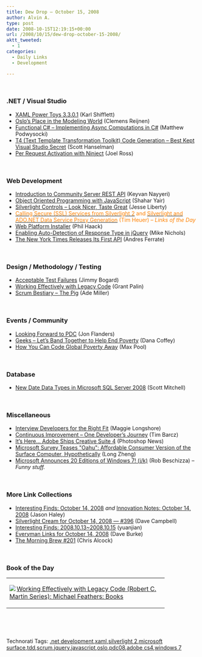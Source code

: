 ```yaml
---
title: Dew Drop – October 15, 2008
author: Alvin A.
type: post
date: 2008-10-15T12:19:15+00:00
url: /2008/10/15/dew-drop-october-15-2008/
aktt_tweeted:
  - 1
categories:
  - Daily Links
  - Development

---
```

&#160;

### .NET / Visual Studio

  * <a target="_blank" href="http://karlshifflett.wordpress.com/2008/10/14/xaml-power-toys-3301/">XAML Power Toys 3.3.0.1</a> (Karl Shifflett)
  * <a target="_blank" href="http://clemensreijnen.nl/post/2008/10/Oslorsquo%3bs-place-in-the-modeling-worldhellip%3b.aspx">Oslo&#8217;s Place in the Modeling World</a> (Clemens Reijnen)
  * <a target="_blank" href="http://weblogs.asp.net/podwysocki/archive/2008/10/15/functional-c-implementing-async-computations-in-c.aspx">Functional C# &#8211; Implementing Async Computations in C#</a> (Matthew Podwysocki)
  * <a target="_blank" href="http://www.hanselman.com/blog/T4TextTemplateTransformationToolkitCodeGenerationBestKeptVisualStudioSecret.aspx">T4 (Text Template Transformation Toolkit) Code Generation &#8211; Best Kept Visual Studio Secret</a> (Scott Hanselman)
  * <a target="_blank" href="http://www.rosscode.com/blog/index.php?title=per_request_activation_with_ninject&more=1&c=1&tb=1&pb=1">Per Request Activation with Ninject</a> (Joel Ross)

&#160;

### Web Development

  * <a target="_blank" href="http://nayyeri.net/blog/introduction-to-community-server-rest-api/">Introduction to Community Server REST API</a> (Keyvan Nayyeri)
  * <a target="_blank" href="http://www.dev102.com/2008/10/14/object-oriented-programming-with-javascript/">Object Oriented Programming with JavaScript</a> (Shahar Yair)
  * <a target="_blank" href="http://silverlight.net/blogs/jesseliberty/archive/2008/10/14/silverlight-controls-look-nicer-taste-great.aspx">Silverlight Controls &#8211; Look Nicer, Taste Great</a> (Jesse Liberty)
  * <a target="_blank" href="http://timheuer.com/blog/archive/2008/10/14/calling-secure-services-with-silverlight-2-ssl-https.aspx"><font color="#ff8000">Calling Secure (SSL) Services from Silverlight 2</font></a> <font color="#ff8000">and </font><a target="_blank" href="http://timheuer.com/blog/archive/2008/10/14/use-add-service-reference-with-astoria-for-silverlight.aspx"><font color="#ff8000">Silverlight and ADO.NET Data Service Proxy Generation</font></a> <font color="#ff8000">(Tim Heuer)<em> – Links of the Day</em></font>
  * <a target="_blank" href="http://haacked.com/archive/2008/10/14/web-platform-installer.aspx">Web Platform Installer</a> (Phil Haack)
  * <a target="_blank" href="http://devlicio.us/blogs/mike_nichols/archive/2008/10/14/enabling-auto-detection-of-response-type-in-jquery.aspx">Enabling Auto-Detection of Response Type in jQuery</a> (Mike Nichols)
  * <a target="_blank" href="http://blog.programmableweb.com/2008/10/15/the-new-york-times-releases-its-first-api/">The New York Times Releases Its First API</a> (Andres Ferrate)

&#160;

### Design / Methodology / Testing

  * <a target="_blank" href="http://www.lostechies.com/blogs/jimmy_bogard/archive/2008/10/14/acceptable-test-failures.aspx">Acceptable Test Failures</a> (Jimmy Bogard)
  * <a target="_blank" href="http://grantpalin.com/2008/10/14/working-effectively-with-legacy-code/">Working Effectively with Legacy Code</a> (Grant Palin)
  * <a target="_blank" href="http://www.ademiller.com/blogs/tech/2008/10/scrum-bestiary-the-pig/?&owa_from=feed&owa_sid=">Scrum Bestiary &#8211; The Pig</a> (Ade Miller)

&#160;

### Events / Community

  * <a target="_blank" href="http://www.masteringbiztalk.com/blogs/jon/PermaLink,guid,0e065d14-32d4-48da-b2a2-f265affb43ef.aspx">Looking Forward to PDC</a> (Jon Flanders)
  * <a target="_blank" href="http://crazeegeekchick.com/blog/geeks-let-s-band-together-to-help-end-poverty/">Geeks &#8211; Let&#8217;s Band Together to Help End Poverty</a> (Dana Coffey)
  * <a target="_blank" href="http://www.codesqueeze.com/how-you-can-code-global-poverty-away/">How You Can Code Global Poverty Away</a> (Max Pool)

&#160;

### Database

  * <a target="_blank" href="http://aspnet.4guysfromrolla.com/articles/101508-1.aspx">New Date Data Types in Microsoft SQL Server 2008</a> (Scott Mitchell)

&#160;

### Miscellaneous

  * <a target="_blank" href="http://maggieplusplus.com/2008/10/14/Interview+Developers+For+The+Right+Fit.aspx">Interview Developers for the Right Fit</a> (Maggie Longshore)
  * <a target="_blank" href="http://devlicio.us/blogs/tim_barcz/archive/2008/10/14/continuous-improvement-one-developers-journey.aspx">Continuous Improvement &#8211; One Developer&#8217;s Journey</a> (Tim Barcz)
  * <a target="_blank" href="http://photoshopnews.com/2008/10/14/its-hereadobe-ships-creative-suite-4/">It&#8217;s Here&#8230; Adobe Ships Creative Suite 4</a> (Photoshop News)
  * <a target="_blank" href="http://www.istartedsomething.com/20081014/microsoft-survey-teases-oahu-consumer-surface-computer/">Microsoft Survey Teases "Oahu": Affordable Consumer Version of the Surface Computer, Hypothetically</a> (Long Zheng)
  * <a target="_blank" href="http://gadgets.boingboing.net/2008/10/14/microsoft-announces-1.html">Microsoft Announces 20 Editions of Windows 7! (j/k)</a> (Rob Beschizza) _– Funny stuff._

&#160;

### More Link Collections

  * <a target="_blank" href="http://jasonhaley.com/blog/archive/2008/10/14/142368.aspx">Interesting Finds: October 14, 2008</a>&#160;_and_&#160;<a target="_blank" href="http://jasonhaley.com/blog/archive/2008/10/14/142374.aspx">Innovation Notes: October 14, 2008</a> (Jason Haley)
  * <a target="_blank" href="http://geekswithblogs.net/WynApseTechnicalMusings/archive/2008/10/14/125846.aspx">Silverlight Cream for October 14, 2008 &#8212; #396</a> (Dave Campbell)
  * <a target="_blank" href="http://weblogs.asp.net/yuanjian/archive/2008/10/14/interesting-finds-2008-10-13-2008-10-15.aspx">Interesting Finds: 2008.10.13~2008.10.15</a> (yuanjian)
  * <a target="_blank" href="http://dbvt.com/blog/post/Everyman-Links-for-October-14-2008.aspx">Everyman Links for October 14, 2008</a> (Dave Burke)
  * <a target="_blank" href="http://blog.cwa.me.uk/2008/10/15/the-morning-brew-201/">The Morning Brew #201</a> (Chris Alcock)

&#160;

### Book of the Day

<div style="padding-bottom: 0px; margin: 0px; padding-left: 0px; padding-right: 0px; display: inline; float: none; padding-top: 0px" id="scid:7dc1bd33-94bd-46fd-a20b-0131235bcd47:59c931b9-b3d2-4d4b-9474-c7c55cc58088" class="wlWriterEditableSmartContent">
  <table cellspacing="0" cellpadding="2" width="400" border="0" unselectable="on">
    <tr>
      <td valign="top" width="400">
        <p>
          <a title="Working Effectively with Legacy Code (Robert C. Martin Series): Michael Feathers: Books" href="http://www.amazon.com/exec/obidos/ASIN/0131177052/alvinashcraft-20"><img data-recalc-dims="1" decoding="async" src="https://i0.wp.com/images.amazon.com/images/P/0131177052.01.MZZZZZZZ.jpg?w=660" border="0" align="left" style="float:left" />Working Effectively with Legacy Code (Robert C. Martin Series): Michael Feathers: Books</a>
        </p>
      </td>
    </tr>
  </table>
</div>

&#160;

<div style="padding-bottom: 0px; margin: 0px; padding-left: 0px; padding-right: 0px; display: inline; float: none; padding-top: 0px" id="scid:C16BAC14-9A3D-4c50-9394-FBFEF7A93539:c72decfb-2d0f-4593-84fd-b24e310c63b1" class="wlWriterEditableSmartContent">
  <!--dotnetkickit-->
</div>

&#160;

<div style="padding-bottom: 0px; margin: 0px; padding-left: 0px; padding-right: 0px; display: inline; float: none; padding-top: 0px" id="scid:0767317B-992E-4b12-91E0-4F059A8CECA8:c5f13491-e5b2-4dfa-8b68-b4351e438f31" class="wlWriterEditableSmartContent">
  Technorati Tags: <a href="http://technorati.com/tags/.net+development" rel="tag">.net development</a>,<a href="http://technorati.com/tags/xaml" rel="tag">xaml</a>,<a href="http://technorati.com/tags/silverlight+2" rel="tag">silverlight 2</a>,<a href="http://technorati.com/tags/microsoft+surface" rel="tag">microsoft surface</a>,<a href="http://technorati.com/tags/tdd" rel="tag">tdd</a>,<a href="http://technorati.com/tags/scrum" rel="tag">scrum</a>,<a href="http://technorati.com/tags/jquery" rel="tag">jquery</a>,<a href="http://technorati.com/tags/javascript" rel="tag">javascript</a>,<a href="http://technorati.com/tags/oslo" rel="tag">oslo</a>,<a href="http://technorati.com/tags/pdc08" rel="tag">pdc08</a>,<a href="http://technorati.com/tags/adobe+cs4" rel="tag">adobe cs4</a>,<a href="http://technorati.com/tags/windows+7" rel="tag">windows 7</a>
</div>